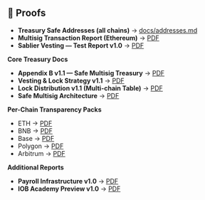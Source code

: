 ## 📂 Proofs

- **Treasury Safe Addresses (all chains)** → [docs/addresses.md](https://github.com/iobeatss/treasury/blob/main/docs/addresses.md)
- **Multisig Transaction Report (Ethereum)** → [PDF](./docs/proofs/2025-10-01_Multisig_Transaction_Report.pdf)
- **Sablier Vesting — Test Report v1.0** → [PDF](./docs/proofs/IOB_Sablier_Report_v1.0.pdf)

**Core Treasury Docs**
- **Appendix B v1.1 — Safe Multisig Treasury** → [PDF](./docs/IOB_Treasury_AppendixB_v1.1.pdf)
- **Vesting & Lock Strategy v1.1** → [PDF](./docs/IOB_Vesting_Lock_Strategy_v1.1.pdf)
- **Lock Distribution v1.1 (Multi-chain Table)** → [PDF](./docs/IOB_Treasury_Lock_Distribution_v1.1.pdf)
- **Safe Multisig Architecture** → [PDF](./docs/IOB_Safe_Multisig_Architecture.pdf)

**Per-Chain Transparency Packs**
- ETH → [PDF](./docs/transparency/IOB_Treasury_Transparency_ETH_v1.0.pdf)  
- BNB → [PDF](./docs/transparency/IOB_Treasury_Transparency_BNB_v1.0.pdf)  
- Base → [PDF](./docs/transparency/IOB_Treasury_Transparency_Base_v1.0.pdf)  
- Polygon → [PDF](./docs/transparency/IOB_Treasury_Transparency_Polygon_v1.0.pdf)  
- Arbitrum → [PDF](./docs/transparency/IOB_Treasury_Transparency_Arbitrum_v1.0.pdf)

**Additional Reports**
- **Payroll Infrastructure v1.0** → [PDF](./docs/IOB_Payroll_Infrastructure_v1.0.pdf)
- **IOB Academy Preview v1.0** → [PDF](./docs/IOB_Academy_Preview_v1.0.pdf)
